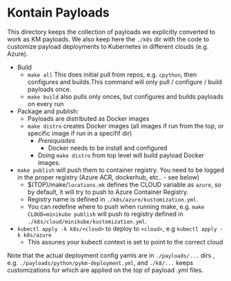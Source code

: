 # Kontain Payloads

This directory keeps the collection of payloads we explicitly converted to work as KM payloads.
We also keep here the `./k8s` dir with the code to customize payload deployments to Kubernetes in different clouds (e.g. Azure).


* Build
  * `make all` This does initial pull from repos, e.g. `cpython`, then configures and builds.This command will only pull / configure / build payloads once.
  * `make build` also pulls only onces, but configures and builds payloads on every run
* Package and publish:
  * Payloads are distributed as Docker images
  * `make distro` creates Docker images (all images if run from the top, or specific image if run in a specifif dir)
    * *Prerequisites*
      * Docker needs to be install and configured
    * Doing `make distro` from top level will build payload Docker images.
* `make publish` will push them to container registry. You need to be logged in the proper registry (Azure ACR, dockerhub, etc.. - see below)
  * $(TOP)/make/`locations.mk` defines the CLOUD variable as `azure`, so by default, it will try to push to Azure Container Registry.
  * Registry name is defined in `./k8s/azure/kustomization.yml`.
  * You can redefine where to push when running make, e.g.  `make CLOUD=minikube publish` will push to registry defined in `./k8s/cloud/minikube/kustomization.yml`.
* `kubectl apply -k k8s/<cloud>` to deploy to `<cloud>`, e.g `kubectl apply -k k8s/azure`
  * This assunes your kubectl context is set to point to the correct cloud


Note that the actual deployment config yamls are in `./payloads/...` dirs , e.g. `./payloads/python/pykm-deployment.yml`, and `./k8/...` keeps customizations for which are applied on the top of payload .yml files.
